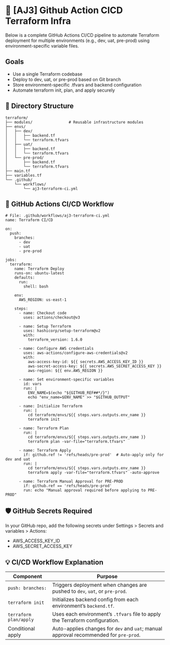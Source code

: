 # 📘 [AJ3] Github Action CICD Terraform Infra

Below is a complete GitHub Actions CI/CD pipeline to automate Terraform deployment for multiple environments (e.g., dev, uat, pre-prod) using environment-specific variable files.

## Goals
- Use a single Terraform codebase
- Deploy to dev, uat, or pre-prod based on Git branch
- Store environment-specific .tfvars and backend configuration
- Automate terraform init, plan, and apply securely

## 📁 Directory Structure

```
terraform/
├── modules/                # Reusable infrastructure modules
├── envs/
│   ├── dev/
│   │   ├── backend.tf
│   │   └── terraform.tfvars
│   ├── uat/
│   │   ├── backend.tf
│   │   └── terraform.tfvars
│   └── pre-prod/
│       ├── backend.tf
│       └── terraform.tfvars
├── main.tf
├── variables.tf
└── .github/
    └── workflows/
        └── aj3-terraform-ci.yml

```

## 🚀 GitHub Actions CI/CD Workflow

```
# File: .github/workflows/aj3-terraform-ci.yml
name: Terraform CI/CD

on:
  push:
    branches:
      - dev
      - uat
      - pre-prod

jobs:
  terraform:
    name: Terraform Deploy
    runs-on: ubuntu-latest
    defaults:
      run:
        shell: bash

    env:
      AWS_REGION: us-east-1

    steps:
      - name: Checkout code
        uses: actions/checkout@v3

      - name: Setup Terraform
        uses: hashicorp/setup-terraform@v2
        with:
          terraform_version: 1.6.0

      - name: Configure AWS credentials
        uses: aws-actions/configure-aws-credentials@v2
        with:
          aws-access-key-id: ${{ secrets.AWS_ACCESS_KEY_ID }}
          aws-secret-access-key: ${{ secrets.AWS_SECRET_ACCESS_KEY }}
          aws-region: ${{ env.AWS_REGION }}

      - name: Set environment-specific variables
        id: vars
        run: |
          ENV_NAME=$(echo "${GITHUB_REF##*/}")
          echo "env_name=$ENV_NAME" >> "$GITHUB_OUTPUT"

      - name: Initialize Terraform
        run: |
          cd terraform/envs/${{ steps.vars.outputs.env_name }}
          terraform init

      - name: Terraform Plan
        run: |
          cd terraform/envs/${{ steps.vars.outputs.env_name }}
          terraform plan -var-file="terraform.tfvars"

      - name: Terraform Apply
        if: github.ref != 'refs/heads/pre-prod'  # Auto-apply only for dev and uat
        run: |
          cd terraform/envs/${{ steps.vars.outputs.env_name }}
          terraform apply -var-file="terraform.tfvars" -auto-approve

      - name: Terraform Manual Approval for PRE-PROD
        if: github.ref == 'refs/heads/pre-prod'
        run: echo "Manual approval required before applying to PRE-PROD"

```

## 🛡️ GitHub Secrets Required

In your GitHub repo, add the following secrets under Settings > Secrets and variables > Actions:

- AWS_ACCESS_KEY_ID
- AWS_SECRET_ACCESS_KEY

## 💡 CI/CD Workflow Explanation

| Component             | Purpose                                                                 |
|----------------------|-------------------------------------------------------------------------|
| `push: branches:`     | Triggers deployment when changes are pushed to `dev`, `uat`, or `pre-prod`. |
| `terraform init`      | Initializes backend config from each environment’s `backend.tf`.         |
| `terraform plan/apply`| Uses each environment’s `.tfvars` file to apply the Terraform configuration. |
| Conditional apply     | Auto-applies changes for `dev` and `uat`; manual approval recommended for `pre-prod`. |
